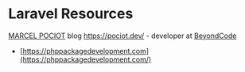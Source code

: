 # Laravel Resources

[MARCEL POCIOT](https://pociot.dev/) blog https://pociot.dev/ - developer at  [BeyondCode](https://beyondco.de/)

- [https://phppackagedevelopment.com](https://phppackagedevelopment.com/)







